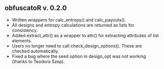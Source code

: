 ## obfuscatoR v. 0.2.0

* Written wrappers for calc_entropy() and calc_payouts().
* All designs and entropy calculations are returned as lists for consistency.
* Added extract_attr() as a wrapper to attr() for extracting attributes of list elements.
* Users no longer need to call check_design_options(). These are checked automatically.
* Fixed a bug where the seed option in design_opt was not working (thanks to Teodora Szep).
